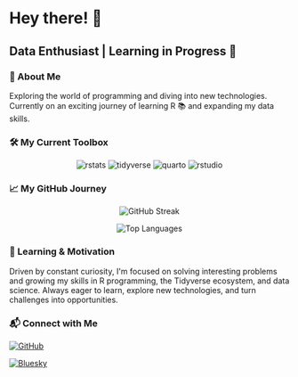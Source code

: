 # Hey there! 👋

## Data Enthusiast | Learning in Progress 🚀

### 💬 About Me
Exploring the world of programming and diving into new technologies.
Currently on an exciting journey of learning R 📚 and expanding my data
skills.

### 🛠 My Current Toolbox

<div align="center">
<img src="https://img.shields.io/badge/RStats-8D33FF?logo=r&logoColor=white&style=for-the-badge" alt="rstats"/>
<img src="https://img.shields.io/badge/Tidyverse-1A162D?style=for-the-badge&logo=tidyverse&logoColor=white" alt="tidyverse"/>
<img src="https://img.shields.io/badge/Quarto-75AADB?style=for-the-badge&logo=quarto&logoColor=white" alt="quarto"/>
<img src="https://img.shields.io/badge/RStudio-75AADB?style=for-the-badge&logo=RStudio&logoColor=white" alt="rstudio"/>
</div>

### 📈 My GitHub Journey

<div align="center">
  
  ![GitHub Streak](https://github-readme-streak-stats.herokuapp.com/?user=rajodm&theme=default&hide_border=true)
  
  ![Top Languages](https://github-readme-stats.vercel.app/api/top-langs/?username=rajodm&layout=compact&hide_border=true)
</div>

### 🌱 Learning & Motivation
Driven by constant curiosity, I'm focused on solving interesting problems and growing my skills in R programming, the Tidyverse ecosystem, and data science. Always eager to learn, explore new technologies, and turn challenges into opportunities.

### 📬 Connect with Me
[![GitHub](https://img.shields.io/badge/GitHub-rajodm-black?style=for-the-badge&logo=github&logoColor=white)](https://github.com/rajodm)

[![Bluesky](https://img.shields.io/badge/GitHub-rajodm-black?style=for-the-badge&logo=bluesky&logoColor=white)](https://bsky.app/profile/rajodm.bsky.social)
